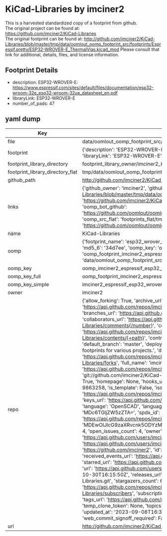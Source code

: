 # KiCad-Libraries by imciner2  
This is a harvested standardized copy of a footprint from github.  
The original project can be found at:  
https://github.com/imciner2/KiCad-Libraries  
The original footprint can be found at:
http://github.com/imciner2/KiCad-Libraries/blob/master/tmp/data/oomlout_oomp_footprint_src/footprints/Espressif.pretty/ESP32-WROVER-E_ThermalVias.kicad_mod
Please consult that link for additional, details, files, and license information.  
## Footprint Details
* description: ESP32-WROVER-E: https://www.espressif.com/sites/default/files/documentation/esp32-wroom-32e_esp32-wroom-32ue_datasheet_en.pdf  
* libraryLink: ESP32-WROVER-E  
* number_of_pads: 47  
## yaml dump  
| Key | Value |  
| --- | --- |  
| file | data/oomlout_oomp_footprint_src/KiCad-Libraries/footprints/Espressif.pretty/ESP32-WROVER-E.kicad_mod |  
| footprint | {'description': 'ESP32-WROVER-E: https://www.espressif.com/sites/default/files/documentation/esp32-wroom-32e_esp32-wroom-32ue_datasheet_en.pdf', 'libraryLink': 'ESP32-WROVER-E', 'number_of_pads': 47} |  
| footprint_library_directory | footprint_library_owner/imciner2_KiCad-Libraries |  
| footprint_library_directory_flat | tmp/data/oomlout_oomp_footprint_src/footprints_flat/imciner2_espressif_esp32_wrover_e/working |  
| github_path | http://github.com/imciner2/KiCad-Libraries/blob/master/tmp/data/oomlout_oomp_footprint_src/footprints/Espressif.pretty/ESP32-WROVER-E.kicad_mod |  
| links | {'github_owner': 'imciner2', 'github_repo_name': 'KiCad-Libraries', 'github_src': 'http://github.com/imciner2/KiCad-Libraries/blob/master/tmp/data/oomlout_oomp_footprint_src/footprints/Espressif.pretty/ESP32-WROVER-E_ThermalVias.kicad_mod', 'github_src_repo': 'https://github.com/imciner2/KiCad-Libraries', 'oomp_bot': 'tmp/data/oomlout_oomp_footprint_src/footprints/imciner2_espressif_esp32_wrover_e/working', 'oomp_bot_github': 'https://github.com/oomlout/oomlout_oomp_footprint_bot/tree/main/tmp/data/oomlout_oomp_footprint_src/footprints/imciner2_espressif_esp32_wrover_e/working', 'oomp_src_flat': 'footprints_flat/tmp/data/oomlout_oomp_footprint_src/footprints_flat/imciner2_espressif_esp32_wrover_e/working', 'oomp_src_flat_github': 'https://github.com/oomlout/oomlout_oomp_footprint_src/tree/main/tmp/data/oomlout_oomp_footprint_src/footprints_flat/imciner2_espressif_esp32_wrover_e/working'} |  
| name | KiCad-Libraries |  
| oomp | {'footprint_name': 'esp32_wrover_e', 'library_name': 'espressif', 'md5': '34d7ee3a98f5349b2ed7e3f1997655e7', 'md5_10': '34d7ee3a98', 'md5_5': '34d7e', 'md5_6': '34d7ee', 'oomp_key': 'oomp_imciner2_espressif_esp32_wrover_e', 'oomp_key_extra': 'oomp_footprint_imciner2_espressif_esp32_wrover_e', 'oomp_key_full': 'oomp_footprint_imciner2_espressif_esp32_wrover_e_34d7ee', 'oomp_key_simple': 'imciner2_espressif_esp32_wrover_e', 'original_filename': 'data/oomlout_oomp_footprint_src/KiCad-Libraries/footprints/Espressif.pretty/ESP32-WROVER-E.kicad_mod', 'owner_name': 'imciner2'} |  
| oomp_key | oomp_imciner2_espressif_esp32_wrover_e |  
| oomp_key_full | oomp_footprint_imciner2_espressif_esp32_wrover_e |  
| oomp_key_simple | imciner2_espressif_esp32_wrover_e |  
| owner | imciner2 |  
| repo | {'allow_forking': True, 'archive_url': 'https://api.github.com/repos/imciner2/KiCad-Libraries/{archive_format}{/ref}', 'archived': False, 'assignees_url': 'https://api.github.com/repos/imciner2/KiCad-Libraries/assignees{/user}', 'blobs_url': 'https://api.github.com/repos/imciner2/KiCad-Libraries/git/blobs{/sha}', 'branches_url': 'https://api.github.com/repos/imciner2/KiCad-Libraries/branches{/branch}', 'clone_url': 'https://github.com/imciner2/KiCad-Libraries.git', 'collaborators_url': 'https://api.github.com/repos/imciner2/KiCad-Libraries/collaborators{/collaborator}', 'comments_url': 'https://api.github.com/repos/imciner2/KiCad-Libraries/comments{/number}', 'commits_url': 'https://api.github.com/repos/imciner2/KiCad-Libraries/commits{/sha}', 'compare_url': 'https://api.github.com/repos/imciner2/KiCad-Libraries/compare/{base}...{head}', 'contents_url': 'https://api.github.com/repos/imciner2/KiCad-Libraries/contents/{+path}', 'contributors_url': 'https://api.github.com/repos/imciner2/KiCad-Libraries/contributors', 'created_at': '2013-05-05T02:41:05Z', 'default_branch': 'master', 'deployments_url': 'https://api.github.com/repos/imciner2/KiCad-Libraries/deployments', 'description': 'KiCad schematic symbols and footprints for various projects.', 'disabled': False, 'downloads_url': 'https://api.github.com/repos/imciner2/KiCad-Libraries/downloads', 'events_url': 'https://api.github.com/repos/imciner2/KiCad-Libraries/events', 'fork': False, 'forks': 21, 'forks_count': 21, 'forks_url': 'https://api.github.com/repos/imciner2/KiCad-Libraries/forks', 'full_name': 'imciner2/KiCad-Libraries', 'git_commits_url': 'https://api.github.com/repos/imciner2/KiCad-Libraries/git/commits{/sha}', 'git_refs_url': 'https://api.github.com/repos/imciner2/KiCad-Libraries/git/refs{/sha}', 'git_tags_url': 'https://api.github.com/repos/imciner2/KiCad-Libraries/git/tags{/sha}', 'git_url': 'git://github.com/imciner2/KiCad-Libraries.git', 'has_discussions': False, 'has_downloads': True, 'has_issues': True, 'has_pages': False, 'has_projects': True, 'has_wiki': True, 'homepage': None, 'hooks_url': 'https://api.github.com/repos/imciner2/KiCad-Libraries/hooks', 'html_url': 'https://github.com/imciner2/KiCad-Libraries', 'id': 9863258, 'is_template': False, 'issue_comment_url': 'https://api.github.com/repos/imciner2/KiCad-Libraries/issues/comments{/number}', 'issue_events_url': 'https://api.github.com/repos/imciner2/KiCad-Libraries/issues/events{/number}', 'issues_url': 'https://api.github.com/repos/imciner2/KiCad-Libraries/issues{/number}', 'keys_url': 'https://api.github.com/repos/imciner2/KiCad-Libraries/keys{/key_id}', 'labels_url': 'https://api.github.com/repos/imciner2/KiCad-Libraries/labels{/name}', 'language': 'OpenSCAD', 'languages_url': 'https://api.github.com/repos/imciner2/KiCad-Libraries/languages', 'license': {'key': 'other', 'name': 'Other', 'node_id': 'MDc6TGljZW5zZTA=', 'spdx_id': 'NOASSERTION', 'url': None}, 'merges_url': 'https://api.github.com/repos/imciner2/KiCad-Libraries/merges', 'milestones_url': 'https://api.github.com/repos/imciner2/KiCad-Libraries/milestones{/number}', 'mirror_url': None, 'name': 'KiCad-Libraries', 'network_count': 21, 'node_id': 'MDEwOlJlcG9zaXRvcnk5ODYzMjU4', 'notifications_url': 'https://api.github.com/repos/imciner2/KiCad-Libraries/notifications{?since,all,participating}', 'open_issues': 4, 'open_issues_count': 4, 'owner': {'avatar_url': 'https://avatars.githubusercontent.com/u/2262453?v=4', 'events_url': 'https://api.github.com/users/imciner2/events{/privacy}', 'followers_url': 'https://api.github.com/users/imciner2/followers', 'following_url': 'https://api.github.com/users/imciner2/following{/other_user}', 'gists_url': 'https://api.github.com/users/imciner2/gists{/gist_id}', 'gravatar_id': '', 'html_url': 'https://github.com/imciner2', 'id': 2262453, 'login': 'imciner2', 'node_id': 'MDQ6VXNlcjIyNjI0NTM=', 'organizations_url': 'https://api.github.com/users/imciner2/orgs', 'received_events_url': 'https://api.github.com/users/imciner2/received_events', 'repos_url': 'https://api.github.com/users/imciner2/repos', 'site_admin': False, 'starred_url': 'https://api.github.com/users/imciner2/starred{/owner}{/repo}', 'subscriptions_url': 'https://api.github.com/users/imciner2/subscriptions', 'type': 'User', 'url': 'https://api.github.com/users/imciner2'}, 'private': False, 'pulls_url': 'https://api.github.com/repos/imciner2/KiCad-Libraries/pulls{/number}', 'pushed_at': '2018-10-30T16:15:50Z', 'releases_url': 'https://api.github.com/repos/imciner2/KiCad-Libraries/releases{/id}', 'size': 23958, 'ssh_url': 'git@github.com:imciner2/KiCad-Libraries.git', 'stargazers_count': 60, 'stargazers_url': 'https://api.github.com/repos/imciner2/KiCad-Libraries/stargazers', 'statuses_url': 'https://api.github.com/repos/imciner2/KiCad-Libraries/statuses/{sha}', 'subscribers_count': 13, 'subscribers_url': 'https://api.github.com/repos/imciner2/KiCad-Libraries/subscribers', 'subscription_url': 'https://api.github.com/repos/imciner2/KiCad-Libraries/subscription', 'svn_url': 'https://github.com/imciner2/KiCad-Libraries', 'tags_url': 'https://api.github.com/repos/imciner2/KiCad-Libraries/tags', 'teams_url': 'https://api.github.com/repos/imciner2/KiCad-Libraries/teams', 'temp_clone_token': None, 'topics': ['kicad', 'pcb-footprints', 'schematic-symbols'], 'trees_url': 'https://api.github.com/repos/imciner2/KiCad-Libraries/git/trees{/sha}', 'updated_at': '2023-09-08T16:39:14Z', 'url': 'https://api.github.com/repos/imciner2/KiCad-Libraries', 'visibility': 'public', 'watchers': 60, 'watchers_count': 60, 'web_commit_signoff_required': False} |  
| url | http://github.com/imciner2/KiCad-Libraries |  

